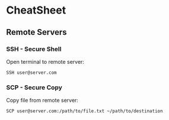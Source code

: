 # CheatSheet
## Remote Servers
### SSH - Secure Shell
Open terminal to remote server:
```
SSH user@server.com
```

### SCP - Secure Copy
Copy file from remote server:
```
SCP user@server.com:/path/to/file.txt ~/path/to/destination
```